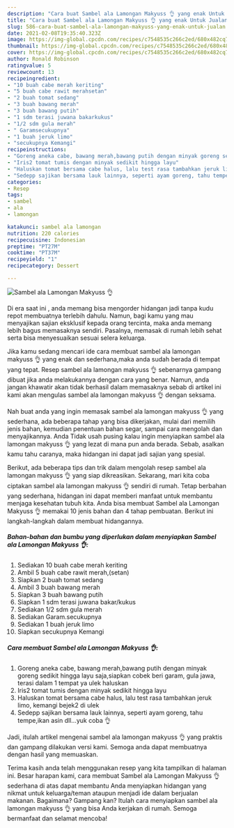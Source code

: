```yaml
---
description: "Cara buat Sambel ala Lamongan Makyuss 👌 yang enak Untuk Jualan"
title: "Cara buat Sambel ala Lamongan Makyuss 👌 yang enak Untuk Jualan"
slug: 586-cara-buat-sambel-ala-lamongan-makyuss-yang-enak-untuk-jualan
date: 2021-02-08T19:35:40.323Z
image: https://img-global.cpcdn.com/recipes/c7548535c266c2ed/680x482cq70/sambel-ala-lamongan-makyuss-👌-foto-resep-utama.jpg
thumbnail: https://img-global.cpcdn.com/recipes/c7548535c266c2ed/680x482cq70/sambel-ala-lamongan-makyuss-👌-foto-resep-utama.jpg
cover: https://img-global.cpcdn.com/recipes/c7548535c266c2ed/680x482cq70/sambel-ala-lamongan-makyuss-👌-foto-resep-utama.jpg
author: Ronald Robinson
ratingvalue: 5
reviewcount: 13
recipeingredient:
- "10 buah cabe merah keriting"
- "5 buah cabe rawit merahsetan"
- "2 buah tomat sedang"
- "3 buah bawang merah"
- "3 buah bawang putih"
- "1 sdm terasi juwana bakarkukus"
- "1/2 sdm gula merah"
- " Garamsecukupnya"
- "1 buah jeruk limo"
- "secukupnya Kemangi"
recipeinstructions:
- "Goreng aneka cabe, bawang merah,bawang putih dengan minyak goreng sedikit hingga layu saja,siapkan cobek beri garam, gula jawa, terasi dalam 1 tempat ya ulek haluskan"
- "Iris2 tomat tumis dengan minyak sedikit hingga layu"
- "Haluskan tomat bersama cabe halus, lalu test rasa tambahkan jeruk limo, kemangi bejek2 di ulek"
- "Sedepp sajikan bersama lauk lainnya, seperti ayam goreng, tahu tempe,ikan asin dll...yuk coba 👌"
categories:
- Resep
tags:
- sambel
- ala
- lamongan

katakunci: sambel ala lamongan 
nutrition: 220 calories
recipecuisine: Indonesian
preptime: "PT27M"
cooktime: "PT37M"
recipeyield: "1"
recipecategory: Dessert

---
```



![Sambel ala Lamongan Makyuss 👌](https://img-global.cpcdn.com/recipes/c7548535c266c2ed/680x482cq70/sambel-ala-lamongan-makyuss-👌-foto-resep-utama.jpg)

Di era  saat ini , anda memang bisa mengorder hidangan jadi tanpa kudu repot membuatnya terlebih dahulu. Namun, bagi kamu yang mau menyajikan sajian eksklusif kepada orang tercinta, maka anda memang lebih bagus memasaknya sendiri. Pasalnya, memasak di rumah lebih sehat serta bisa menyesuaikan sesuai selera keluarga.

Jika kamu sedang mencari ide cara membuat sambel ala lamongan makyuss 👌 yang enak dan sederhana,maka anda sudah berada di tempat yang tepat. Resep sambel ala lamongan makyuss 👌  sebenarnya gampang dibuat jika anda melakukannya dengan cara yang benar. Namun, anda jangan khawatir akan tidak berhasil dalam memasaknya 
sebab di artikel ini kami akan mengulas sambel ala lamongan makyuss 👌 dengan seksama.  



Nah buat anda yang ingin memasak sambel ala lamongan makyuss 👌 yang sederhana, ada beberapa tahap yang bisa dikerjakan, mulai dari memilih jenis bahan, kemudian penentuan bahan segar, sampai cara mengolah dan menyajikannya. Anda Tidak usah pusing kalau ingin menyiapkan sambel ala lamongan makyuss 👌 yang lezat di mana pun anda berada. Sebab, asalkan kamu  tahu caranya, maka hidangan ini dapat jadi sajian yang spesial.

Berikut, ada beberapa tips dan trik dalam mengolah resep sambel ala lamongan makyuss 👌 yang siap dikreasikan. Sekarang, mari kita coba ciptakan sambel ala lamongan makyuss 👌 sendiri di rumah. Tetap berbahan yang sederhana, hidangan ini dapat memberi manfaat untuk membantu menjaga kesehatan tubuh kita. Anda bisa membuat Sambel ala Lamongan Makyuss 👌 memakai 10 jenis bahan dan 4 tahap pembuatan. Berikut ini langkah-langkah dalam membuat hidangannya.

<!--inarticleads1-->

##### Bahan-bahan dan bumbu yang diperlukan dalam menyiapkan Sambel ala Lamongan Makyuss 👌:

1. Sediakan 10 buah cabe merah keriting
1. Ambil 5 buah cabe rawit merah,(setan)
1. Siapkan 2 buah tomat sedang
1. Ambil 3 buah bawang merah
1. Siapkan 3 buah bawang putih
1. Siapkan 1 sdm terasi juwana bakar/kukus
1. Sediakan 1/2 sdm gula merah
1. Sediakan  Garam.secukupnya
1. Sediakan 1 buah jeruk limo
1. Siapkan secukupnya Kemangi




<!--inarticleads2-->

##### Cara membuat Sambel ala Lamongan Makyuss 👌:

1. Goreng aneka cabe, bawang merah,bawang putih dengan minyak goreng sedikit hingga layu saja,siapkan cobek beri garam, gula jawa, terasi dalam 1 tempat ya ulek haluskan
1. Iris2 tomat tumis dengan minyak sedikit hingga layu
1. Haluskan tomat bersama cabe halus, lalu test rasa tambahkan jeruk limo, kemangi bejek2 di ulek
1. Sedepp sajikan bersama lauk lainnya, seperti ayam goreng, tahu tempe,ikan asin dll...yuk coba 👌




Jadi, itulah artikel mengenai  sambel ala lamongan makyuss 👌  yang praktis dan gampang dilakukan versi kami. Semoga anda dapat membuatnya dengan hasil yang memuaskan. 

Terima kasih anda telah menggunakan resep yang kita tampilkan di halaman ini. Besar harapan kami, cara membuat  Sambel ala Lamongan Makyuss 👌 sederhana di atas dapat membantu Anda menyiapkan hidangan yang nikmat untuk keluarga/teman ataupun menjadi ide dalam berjualan makanan. Bagaimana? Gampang kan? Itulah cara menyiapkan sambel ala lamongan makyuss 👌 yang bisa Anda kerjakan di rumah. Semoga bermanfaat dan selamat mencoba!

